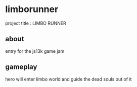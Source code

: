 # limborunner
project title : LIMBO RUNNER

## about
entry for the js13k game jam

## gameplay
hero will enter limbo world and guide the dead souls out of it
